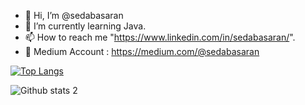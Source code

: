 - 👋  Hi, I’m @sedabasaran
- 👀  I’m currently learning Java.
- 📫  How to reach me "https://www.linkedin.com/in/sedabasaran/".
- 🌱  Medium Account : https://medium.com/@sedabasaran

[![Top Langs](https://github-readme-stats.vercel.app/api/top-langs/?username=sedabasaran&langs_count=8)](https://github.com/sedabasaran/github-readme-stats)

![Github stats 2](https://github-readme-stats.vercel.app/api?username=sedabasaran&show_icons=true&theme=radical) 




<!---
sedabasaran/sedabasaran is a ✨ special ✨ repository because its `README.md` (this file) appears on your GitHub profile.
You can click the Preview link to take a look at your changes.
--->
